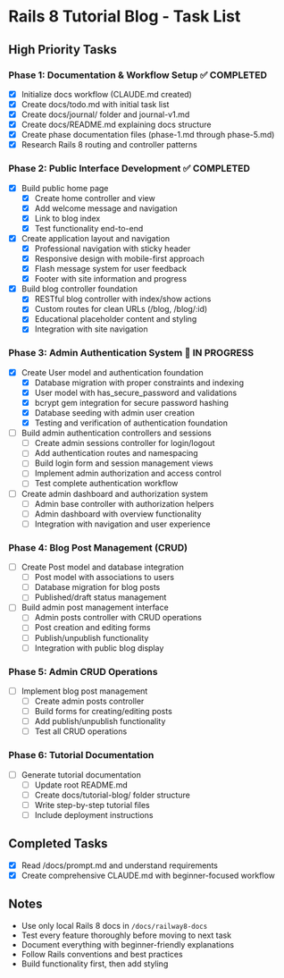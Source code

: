 # Rails 8 Tutorial Blog - Task List

## High Priority Tasks

### Phase 1: Documentation & Workflow Setup ✅ COMPLETED
- [x] Initialize docs workflow (CLAUDE.md created)
- [x] Create docs/todo.md with initial task list
- [x] Create docs/journal/ folder and journal-v1.md
- [x] Create docs/README.md explaining docs structure  
- [x] Create phase documentation files (phase-1.md through phase-5.md)
- [x] Research Rails 8 routing and controller patterns

### Phase 2: Public Interface Development ✅ COMPLETED
- [x] Build public home page
  - [x] Create home controller and view
  - [x] Add welcome message and navigation
  - [x] Link to blog index
  - [x] Test functionality end-to-end
- [x] Create application layout and navigation
  - [x] Professional navigation with sticky header
  - [x] Responsive design with mobile-first approach
  - [x] Flash message system for user feedback
  - [x] Footer with site information and progress
- [x] Build blog controller foundation
  - [x] RESTful blog controller with index/show actions
  - [x] Custom routes for clean URLs (/blog, /blog/:id)
  - [x] Educational placeholder content and styling
  - [x] Integration with site navigation

### Phase 3: Admin Authentication System 🚧 IN PROGRESS
- [x] Create User model and authentication foundation
  - [x] Database migration with proper constraints and indexing
  - [x] User model with has_secure_password and validations
  - [x] bcrypt gem integration for secure password hashing
  - [x] Database seeding with admin user creation
  - [x] Testing and verification of authentication foundation
- [ ] Build admin authentication controllers and sessions
  - [ ] Create admin sessions controller for login/logout
  - [ ] Add authentication routes and namespacing
  - [ ] Build login form and session management views
  - [ ] Implement admin authorization and access control
  - [ ] Test complete authentication workflow
- [ ] Create admin dashboard and authorization system
  - [ ] Admin base controller with authorization helpers
  - [ ] Admin dashboard with overview functionality
  - [ ] Integration with navigation and user experience

### Phase 4: Blog Post Management (CRUD)
- [ ] Create Post model and database integration
  - [ ] Post model with associations to users
  - [ ] Database migration for blog posts
  - [ ] Published/draft status management
- [ ] Build admin post management interface
  - [ ] Admin posts controller with CRUD operations
  - [ ] Post creation and editing forms
  - [ ] Publish/unpublish functionality
  - [ ] Integration with public blog display

### Phase 5: Admin CRUD Operations
- [ ] Implement blog post management
  - [ ] Create admin posts controller
  - [ ] Build forms for creating/editing posts
  - [ ] Add publish/unpublish functionality
  - [ ] Test all CRUD operations

### Phase 6: Tutorial Documentation
- [ ] Generate tutorial documentation
  - [ ] Update root README.md
  - [ ] Create docs/tutorial-blog/ folder structure
  - [ ] Write step-by-step tutorial files
  - [ ] Include deployment instructions

## Completed Tasks
- [x] Read /docs/prompt.md and understand requirements
- [x] Create comprehensive CLAUDE.md with beginner-focused workflow

## Notes
- Use only local Rails 8 docs in `/docs/railway8-docs`
- Test every feature thoroughly before moving to next task
- Document everything with beginner-friendly explanations
- Follow Rails conventions and best practices
- Build functionality first, then add styling